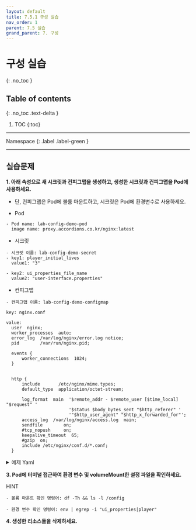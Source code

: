 ```yaml
---
layout: default
title: 7.5.1 구성 실습
nav_order: 1
parent: 7.5 실습
grand_parent: 7. 구성
---
```


# 구성 실습
{: .no_toc }

## Table of contents
{: .no_toc .text-delta }

1. TOC
{:toc}

---

<div class="code-example" markdown="1">
Namespace
{: .label .label-green }
</div>

---
## 실습문제

**1. 아래 속성으로 새 시크릿과 컨피그맵을 생성하고, 생성한 시크릿과 컨피그맵을 Pod에 사용하세요.**
- 단, 컨피그맵은 Pod에 볼륨 마운트하고, 시크릿은 Pod에 환경변수로 사용하세요.

- Pod

```
- Pod name: lab-config-demo-pod
  image name: proxy.accordions.co.kr/nginx:latest
```

- 시크릿

```
- 시크릿 이름: lab-config-demo-secret
- key1: player_initial_lives
  value1: "3"

- key2: ui_properties_file_name
  value2: "user-interface.properties"
```

- 컨피그맵

```
- 컨피그맵 이름: lab-config-demo-configmap

key: nginx.conf

value:
  user  nginx;
  worker_processes  auto;
  error_log  /var/log/nginx/error.log notice;
  pid        /var/run/nginx.pid;

  events {
      worker_connections  1024;
  }


  http {
      include       /etc/nginx/mime.types;
      default_type  application/octet-stream;

      log_format  main  '$remote_addr - $remote_user [$time_local] "$request" '
                        '$status $body_bytes_sent "$http_referer" '
                        '"$http_user_agent" "$http_x_forwarded_for"';
      access_log  /var/log/nginx/access.log  main;
      sendfile        on;
      #tcp_nopush     on;
      keepalive_timeout  65;
      #gzip  on;
      include /etc/nginx/conf.d/*.conf;
  }
```

<details>
<summary>예제 Yaml</summary>

{% highlight yaml %}
---
apiVersion: v1
kind: Pod
metadata:
  name: lab-config-demo-pod
spec:
  containers:
    - name: nginx
      image: proxy.accordions.co.kr/nginx:latest
      env:
        - name: PLAYER_INITIAL_LIVES
          valueFrom:
            secretKeyRef:
              name: lab-config-demo-secret
              key: player_initial_lives
        - name: UI_PROPERTIES_FILE_NAME
          valueFrom:
            secretKeyRef:
              name: lab-config-demo-secret
              key: ui_properties_file_name
      volumeMounts:
      - name: config
        mountPath: "/config"
        readOnly: true
  volumes:
  - name: config
    configMap:
      name: lab-config-demo-configmap

{% endhighlight %}
</details>


**3. Pod에 터미널 접근하여 환경 변수 및 volumeMount한 설정 파일을 확인하세요.**


HINT
```
- 볼륨 마운트 확인 명령어: df -Th && ls -l /config

- 환경 변수 확인 명령어: env | egrep -i "ui_properties|player"
```

**4. 생성한 리소스들을 삭제하세요.**